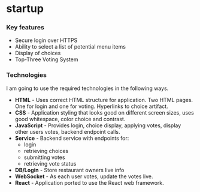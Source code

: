 # startup

### Key features

- Secure login over HTTPS
- Ability to select a list of potential menu items
- Display of choices
- Top-Three Voting System


### Technologies

I am going to use the required technologies in the following ways.

- **HTML** - Uses correct HTML structure for application. Two HTML pages. One for login and one for voting. Hyperlinks to choice artifact.
- **CSS** - Application styling that looks good on different screen sizes, uses good whitespace, color choice and contrast.
- **JavaScript** - Provides login, choice display, applying votes, display other users votes, backend endpoint calls.
- **Service** - Backend service with endpoints for:
  - login
  - retrieving choices
  - submitting votes
  - retrieving vote status
- **DB/Login** - Store restaurant owners live info
- **WebSocket** - As each user votes, update the votes live.
- **React** - Application ported to use the React web framework.


